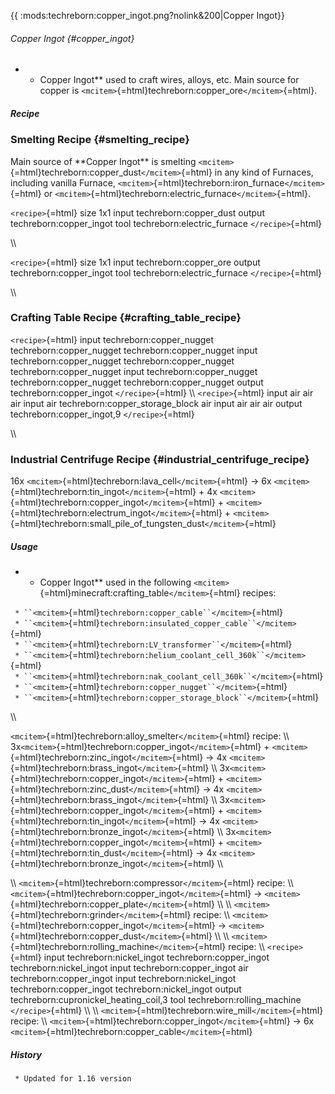 {{ :mods:techreborn:copper_ingot.png?nolink&200\|Copper Ingot}}

###### Copper Ingot {#copper_ingot}

-   -   Copper Ingot\*\* used to craft wires, alloys, etc. Main source
        for copper is
        `<mcitem>`{=html}techreborn:copper_ore`</mcitem>`{=html}.

##### Recipe

### Smelting Recipe {#smelting_recipe}

Main source of \*\*Copper Ingot\*\* is smelting
`<mcitem>`{=html}techreborn:copper_dust`</mcitem>`{=html} in any kind of
Furnaces, including vanilla Furnace,
`<mcitem>`{=html}techreborn:iron_furnace`</mcitem>`{=html} or
`<mcitem>`{=html}techreborn:electric_furnace`</mcitem>`{=html}.

`<recipe>`{=html} size 1x1 input techreborn:copper_dust output
techreborn:copper_ingot tool techreborn:electric_furnace
`</recipe>`{=html}

\\\\

`<recipe>`{=html} size 1x1 input techreborn:copper_ore output
techreborn:copper_ingot tool techreborn:electric_furnace
`</recipe>`{=html}

\\\\

### Crafting Table Recipe {#crafting_table_recipe}

`<recipe>`{=html} input techreborn:copper_nugget
techreborn:copper_nugget techreborn:copper_nugget input
techreborn:copper_nugget techreborn:copper_nugget
techreborn:copper_nugget input techreborn:copper_nugget
techreborn:copper_nugget techreborn:copper_nugget output
techreborn:copper_ingot `</recipe>`{=html} \\\\ `<recipe>`{=html} input
air air air input air techreborn:copper_storage_block air input air air
air output techreborn:copper_ingot,9 `</recipe>`{=html}

\\\\

### Industrial Centrifuge Recipe {#industrial_centrifuge_recipe}

16x `<mcitem>`{=html}techreborn:lava_cell`</mcitem>`{=html} -\> 6x
`<mcitem>`{=html}techreborn:tin_ingot`</mcitem>`{=html} + 4x
`<mcitem>`{=html}techreborn:copper_ingot`</mcitem>`{=html} +
`<mcitem>`{=html}techreborn:electrum_ingot`</mcitem>`{=html} +
`<mcitem>`{=html}techreborn:small_pile_of_tungsten_dust`</mcitem>`{=html}

##### Usage

-   -   Copper Ingot\*\* used in the following
        `<mcitem>`{=html}minecraft:crafting_table`</mcitem>`{=html}
        recipes:

` * ``<mcitem>`{=html}`techreborn:copper_cable``</mcitem>`{=html}\
` * ``<mcitem>`{=html}`techreborn:insulated_copper_cable``</mcitem>`{=html}\
` * ``<mcitem>`{=html}`techreborn:LV_transformer``</mcitem>`{=html}\
` * ``<mcitem>`{=html}`techreborn:helium_coolant_cell_360k``</mcitem>`{=html}\
` * ``<mcitem>`{=html}`techreborn:nak_coolant_cell_360k``</mcitem>`{=html}\
` * ``<mcitem>`{=html}`techreborn:copper_nugget``</mcitem>`{=html}\
` * ``<mcitem>`{=html}`techreborn:copper_storage_block``</mcitem>`{=html}

\\\\

`<mcitem>`{=html}techreborn:alloy_smelter`</mcitem>`{=html} recipe: \\\\
3x`<mcitem>`{=html}techreborn:copper_ingot`</mcitem>`{=html} +
`<mcitem>`{=html}techreborn:zinc_ingot`</mcitem>`{=html} -\> 4x
`<mcitem>`{=html}techreborn:brass_ingot`</mcitem>`{=html} \\\\
3x`<mcitem>`{=html}techreborn:copper_ingot`</mcitem>`{=html} +
`<mcitem>`{=html}techreborn:zinc_dust`</mcitem>`{=html} -\> 4x
`<mcitem>`{=html}techreborn:brass_ingot`</mcitem>`{=html} \\\\
3x`<mcitem>`{=html}techreborn:copper_ingot`</mcitem>`{=html} +
`<mcitem>`{=html}techreborn:tin_ingot`</mcitem>`{=html} -\> 4x
`<mcitem>`{=html}techreborn:bronze_ingot`</mcitem>`{=html} \\\\
3x`<mcitem>`{=html}techreborn:copper_ingot`</mcitem>`{=html} +
`<mcitem>`{=html}techreborn:tin_dust`</mcitem>`{=html} -\> 4x
`<mcitem>`{=html}techreborn:bronze_ingot`</mcitem>`{=html} \\\\

\\\\ `<mcitem>`{=html}techreborn:compressor`</mcitem>`{=html} recipe:
\\\\ `<mcitem>`{=html}techreborn:copper_ingot`</mcitem>`{=html} -\>
`<mcitem>`{=html}techreborn:copper_plate`</mcitem>`{=html} \\\\ \\\\
`<mcitem>`{=html}techreborn:grinder`</mcitem>`{=html} recipe: \\\\
`<mcitem>`{=html}techreborn:copper_ingot`</mcitem>`{=html} -\>
`<mcitem>`{=html}techreborn:copper_dust`</mcitem>`{=html} \\\\ \\\\
`<mcitem>`{=html}techreborn:rolling_machine`</mcitem>`{=html} recipe:
\\\\ `<recipe>`{=html} input techreborn:nickel_ingot
techreborn:copper_ingot techreborn:nickel_ingot input
techreborn:copper_ingot air techreborn:copper_ingot input
techreborn:nickel_ingot techreborn:copper_ingot techreborn:nickel_ingot
output techreborn:cupronickel_heating_coil,3 tool
techreborn:rolling_machine `</recipe>`{=html} \\\\ \\\\
`<mcitem>`{=html}techreborn:wire_mill`</mcitem>`{=html} recipe: \\\\
`<mcitem>`{=html}techreborn:copper_ingot`</mcitem>`{=html} -\> 6x
`<mcitem>`{=html}techreborn:copper_cable`</mcitem>`{=html}

##### History

` * Updated for 1.16 version`
